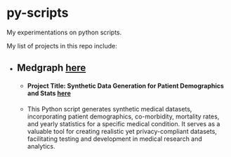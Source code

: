 # py-scripts
My experimentations on python scripts.

My list of projects in this repo include:
- ## Medgraph [here](/schema-gen/Medgraph%20Insight/README.md)
    * #### Project Title: Synthetic Data Generation for Patient Demographics and Stats [here](/schema-gen/Medgraph%20Insight/README.md)
    * This Python script generates synthetic medical datasets, incorporating patient demographics, co-morbidity, mortality rates, and yearly statistics for a specific medical condition. It serves as a valuable tool for creating realistic yet privacy-compliant datasets, facilitating testing and development in medical research and analytics.